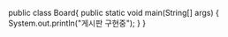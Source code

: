 public class Board{
   public static void main(String[] args) {
      System.out.println("게시판 구현중");
   }
}